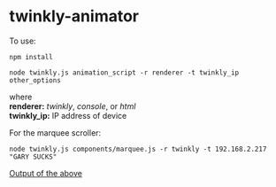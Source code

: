 # twinkly-animator

To use:

```
npm install

node twinkly.js animation_script -r renderer -t twinkly_ip other_options
```

where  
**renderer:** _twinkly_, _console_, or _html_  
**twinkly_ip:** IP address of device  

For the marquee scroller:

```
node twinkly.js components/marquee.js -r twinkly -t 192.168.2.217 "GARY SUCKS"
```

[Output of the above](https://photos.app.goo.gl/CdA2PKYEndkDa7vb8)
